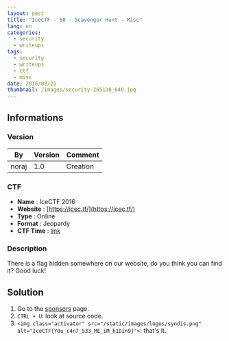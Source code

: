 ```yaml
---
layout: post
title: "IceCTF - 50 - Scavenger Hunt - Misc"
lang: en
categories:
  - security
  - writeups
tags:
  - security
  - writeups
  - ctf
  - misc
date: 2016/08/25
thumbnail: /images/security-265130_640.jpg
---
```

## Informations

### Version

| By    | Version | Comment
| ---   | ---     | ---
| noraj | 1.0     | Creation

### CTF

- **Name** : IceCTF 2016
- **Website** : [https://icec.tf/](https://icec.tf/)
- **Type** : Online
- **Format** : Jeopardy
- **CTF Time** : [link](https://ctftime.org/event/319)

### Description

There is a flag hidden somewhere on our website, do you think you can find it? Good luck!

## Solution

1. Go to the [sponsors](https://icec.tf/sponsors) page.
2. `CTRL + U`: look at source code.
3. `<img class="activator" src="/static/images/logos/syndis.png" alt="IceCTF{Y0u_c4n7_533_ME_iM_h1Din9}">`: that's it.
